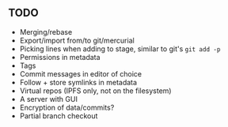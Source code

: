 ## TODO
* Merging/rebase
* Export/import from/to git/mercurial
* Picking lines when adding to stage, similar to git's `git add -p`
* Permissions in metadata
* Tags
* Commit messages in editor of choice
* Follow + store symlinks in metadata
* Virtual repos (IPFS only, not on the filesystem)
* A server with GUI
* Encryption of data/commits?
* Partial branch checkout 
